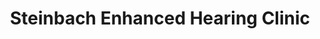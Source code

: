 ---
title: "Steinbach Enhanced Hearing Clinic"
url: /steinbach/steinbach-enhanced-hearing-clinic/
shop: Hörgeräte
---
